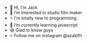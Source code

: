 - 👋 Hi, I’m Jack
- 👀 I’m interested in studio film maker
- ⚡ I'm totally new to programming
- 🌱 I’m currently learning javascript
- 😄 Glad to know guys
- ⚡ Follow me on instagram @azakifh
